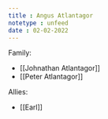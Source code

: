 ```yaml
---
title : Angus Atlantagor
notetype : unfeed
date : 02-02-2022
---
```


Family:
- [[Johnathan Atlantagor]]
- [[Peter Atlantagor]]

Allies:
- [[Earl]]
